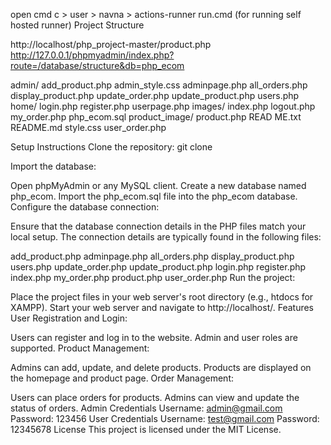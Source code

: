 open cmd 
c > user > navna > actions-runner 
run.cmd (for running self hosted runner)
Project Structure

http://localhost/php_project-master/product.php
http://127.0.0.1/phpmyadmin/index.php?route=/database/structure&db=php_ecom

admin/
    add_product.php
    admin_style.css
    adminpage.php
    all_orders.php
    display_product.php
    update_order.php
    update_product.php
    users.php
home/
    login.php
    register.php
    userpage.php
images/
index.php
logout.php
my_order.php
php_ecom.sql
product_image/
product.php
READ ME.txt
README.md
style.css
user_order.php

Setup Instructions
Clone the repository:
git clone <repository-url>

Import the database:

Open phpMyAdmin or any MySQL client.
Create a new database named php_ecom.
Import the php_ecom.sql file into the php_ecom database.
Configure the database connection:

Ensure that the database connection details in the PHP files match your local setup. The connection details are typically found in the following files:

add_product.php
adminpage.php
all_orders.php
display_product.php
users.php
update_order.php
update_product.php
login.php
register.php
index.php
my_order.php
product.php
user_order.php
Run the project:

Place the project files in your web server's root directory (e.g., htdocs for XAMPP).
Start your web server and navigate to http://localhost/<project-folder>.
Features
User Registration and Login:

Users can register and log in to the website.
Admin and user roles are supported.
Product Management:

Admins can add, update, and delete products.
Products are displayed on the homepage and product page.
Order Management:

Users can place orders for products.
Admins can view and update the status of orders.
Admin Credentials
Username: admin@gmail.com
Password: 123456
User Credentials
Username: test@gmail.com
Password: 12345678
License
This project is licensed under the MIT License.
